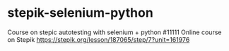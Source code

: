 # stepik-selenium-python
Course on stepic autotesting with selenium + python
#11111
Online course on Stepik https://stepik.org/lesson/187065/step/7?unit=161976